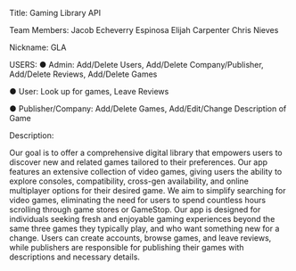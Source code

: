 Title: Gaming Library API

Team Members:
  Jacob Echeverry Espinosa
  Elijah Carpenter
  Chris Nieves

Nickname: GLA

USERS:
● Admin:
      Add/Delete Users,
      Add/Delete Company/Publisher,
      Add/Delete Reviews,
      Add/Delete Games

● User:
    Look up for games,
    Leave Reviews

● Publisher/Company:
    Add/Delete Games,
    Add/Edit/Change Description of Game

Description:

Our goal is to offer a comprehensive digital library that empowers users to discover new and related games tailored to their preferences. Our app features an extensive collection of video games, giving users the ability to explore consoles, compatibility, cross-gen availability, and online multiplayer options for their desired game. We aim to simplify searching for video games, eliminating the need for users to spend countless hours scrolling through game stores or GameStop. Our app is designed for individuals seeking fresh and enjoyable gaming experiences beyond the same three games they typically play, and who want something new for a change. Users can create accounts, browse games, and leave reviews, while publishers are responsible for publishing their games with descriptions and necessary details.
